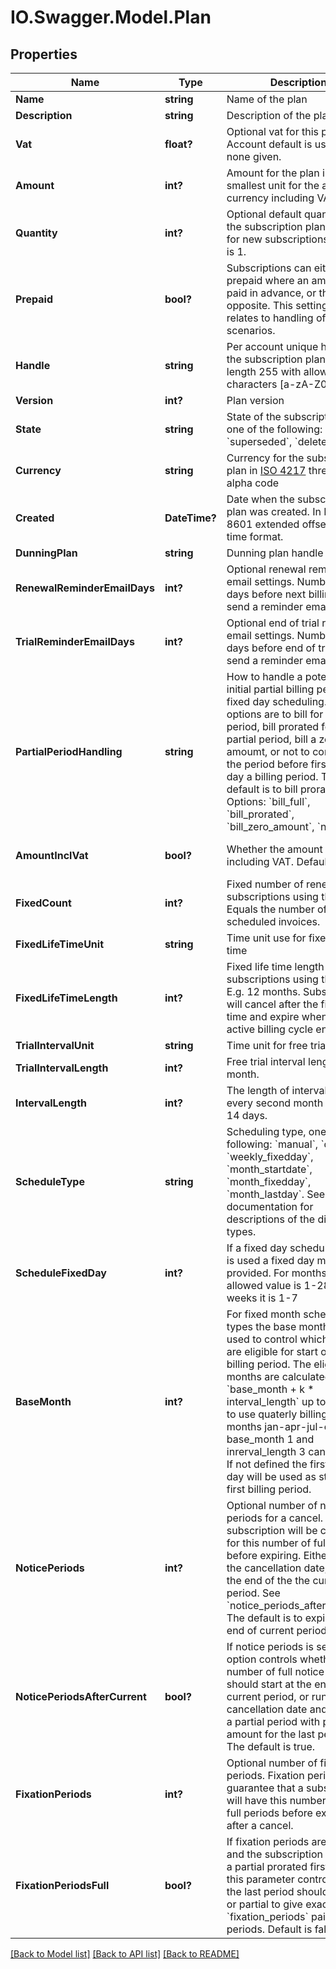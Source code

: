 # IO.Swagger.Model.Plan
## Properties

Name | Type | Description | Notes
------------ | ------------- | ------------- | -------------
**Name** | **string** | Name of the plan | 
**Description** | **string** | Description of the plan | [optional] 
**Vat** | **float?** | Optional vat for this plan. Account default is used if none given. | [optional] 
**Amount** | **int?** | Amount for the plan in the smallest unit for the account currency including VAT | 
**Quantity** | **int?** | Optional default quantity of the subscription plan product for new subscriptions. Default is 1. | [optional] 
**Prepaid** | **bool?** | Subscriptions can either be prepaid where an amount is paid in advance, or the opposite. This setting only relates to handling of pause scenarios. | [default to false]
**Handle** | **string** | Per account unique handle for the subscription plan. Max length 255 with allowable characters [a-zA-Z0-9_.-@]. | 
**Version** | **int?** | Plan version | 
**State** | **string** | State of the subscription plan one of the following: &#x60;active&#x60;, &#x60;superseded&#x60;, &#x60;deleted&#x60; | 
**Currency** | **string** | Currency for the subscription plan in [ISO 4217](http://da.wikipedia.org/wiki/ISO_4217) three letter alpha code | 
**Created** | **DateTime?** | Date when the subscripton plan was created. In ISO-8601 extended offset date-time format. | 
**DunningPlan** | **string** | Dunning plan handle | [optional] 
**RenewalReminderEmailDays** | **int?** | Optional renewal reminder email settings. Number of days before next billing to send a reminder email. | [optional] 
**TrialReminderEmailDays** | **int?** | Optional end of trial reminder email settings. Number of days before end of trial to send a reminder email. | [optional] 
**PartialPeriodHandling** | **string** | How to handle a potential initial partial billing period for fixed day scheduling. The options are to bill for a full period, bill prorated for the partial period, bill a zero amoumt, or not to consider the period before first fixed day a billing period. The default is to bill prorated. Options: &#x60;bill_full&#x60;, &#x60;bill_prorated&#x60;, &#x60;bill_zero_amount&#x60;, &#x60;no_bill&#x60;. | [optional] 
**AmountInclVat** | **bool?** | Whether the amount is including VAT. Default true. | [optional] [default to false]
**FixedCount** | **int?** | Fixed number of renewals for subscriptions using this plan. Equals the number of scheduled invoices. | [optional] 
**FixedLifeTimeUnit** | **string** | Time unit use for fixed life time | [optional] 
**FixedLifeTimeLength** | **int?** | Fixed life time length for subscriptions using this plan. E.g. 12 months. Subscriptions will cancel after the fixed life time and expire when the active billing cycle ends. | [optional] 
**TrialIntervalUnit** | **string** | Time unit for free trial period | [optional] 
**TrialIntervalLength** | **int?** | Free trial interval length. E.g. 1 month. | [optional] 
**IntervalLength** | **int?** | The length of intervals. E.g. every second month or every 14 days. | 
**ScheduleType** | **string** | Scheduling type, one of the following: &#x60;manual&#x60;, &#x60;daily&#x60;, &#x60;weekly_fixedday&#x60;, &#x60;month_startdate&#x60;, &#x60;month_fixedday&#x60;, &#x60;month_lastday&#x60;. See documentation for descriptions of the different types. | 
**ScheduleFixedDay** | **int?** | If a fixed day scheduling type is used a fixed day must be provided. For months the allowed value is 1-28 for weeks it is 1-7 | [optional] 
**BaseMonth** | **int?** | For fixed month schedule types the base month can be used to control which months are eligible for start of first billing period. The eligible months are calculated as &#x60;base_month + k * interval_length&#x60; up to 12. E.g. to use quaterly billing in the months jan-apr-jul-oct, base_month 1 and inrerval_length 3 can be used. If not defined the first fixed day will be used as start of first billing period. | [optional] 
**NoticePeriods** | **int?** | Optional number of notice periods for a cancel. The subscription will be cancelled for this number of full periods before expiring. Either from the cancellation date, or from the end of the the current period. See &#x60;notice_periods_after_current&#x60;. The default is to expire at the end of current period. | [optional] 
**NoticePeriodsAfterCurrent** | **bool?** | If notice periods is set, this option controls whether the number of full notice periods should start at the end of the current period, or run from cancellation date and result in a partial period with partial amount for the last period. The default is true. | [optional] [default to false]
**FixationPeriods** | **int?** | Optional number of fixation periods. Fixation periods will guarantee that a subscription will have this number of paid full periods before expiring after a cancel. | [optional] 
**FixationPeriodsFull** | **bool?** | If fixation periods are defined, and the subscription can have a partial prorated first period, this parameter controls if the the last period should be full, or partial to give exactly &#x60;fixation_periods&#x60; paid periods. Default is false. | [optional] [default to false]

[[Back to Model list]](../README.md#documentation-for-models) [[Back to API list]](../README.md#documentation-for-api-endpoints) [[Back to README]](../README.md)

